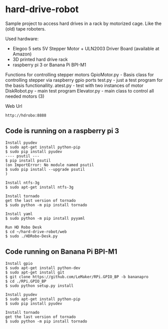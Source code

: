 # hard-drive-robot
Sample project to access hard drives in a rack by motorized cage.
Like the (old) tape roboters.

Used hardware:

- Elegoo 5 sets 5V Stepper Motor + ULN2003 Driver Board (available at Amazon)
- 3D printed hard drive rack
- raspberry pi 3 or Banana Pi BPI-M1

Functions for controlling stepper motors
GpioMotor.py - Basis class for controlling stepper via raspberry gpio ports
test.py - just a test program for the basis functionallity. 
atest.py - test with two instances of motor 
DiskRobot.py - main test program
Elevator.py - main class to control all needed motors (3)

Web Url
```
http://hdrobo:8888
```


Code is running on a raspberry pi 3
-----------------------------------
```
Install pyudev
$ sudo apt-get install python-pip
$ sudo pip install pyudev
---- psutil ---
$ pip install psutil
(on ImportError: No module named psutil
$ sudo pip install --upgrade psutil
)
```

```
Install ntfs-3g
$ sudo apt-get install ntfs-3g
```

```
Install tornado
get the last version of tornado
$ sudo python -m pip install tornado
```

```
Install yaml
$ sudo python -m pip install pyyaml
```

```
Run HD Robo Desk
$ cd ~/hard-drive-robot/web
$ sudo ./HDRobo-Desk.py
```







Code running on Banana Pi BPI-M1
--------------------------------
```
Install gpio
$ sudo apt-get install python-dev
$ sudo apt-get install git
$ git clone https://github.com/LeMaker/RPi.GPIO_BP -b bananapro
$ cd ./RPi.GPIO_BP
$ sudo python setup.py install

Install pyudev
$ sudo apt-get install python-pip
$ sudo pip install pyudev

Install tornado
get the last version of tornado
$ sudo python -m pip install tornado
```
